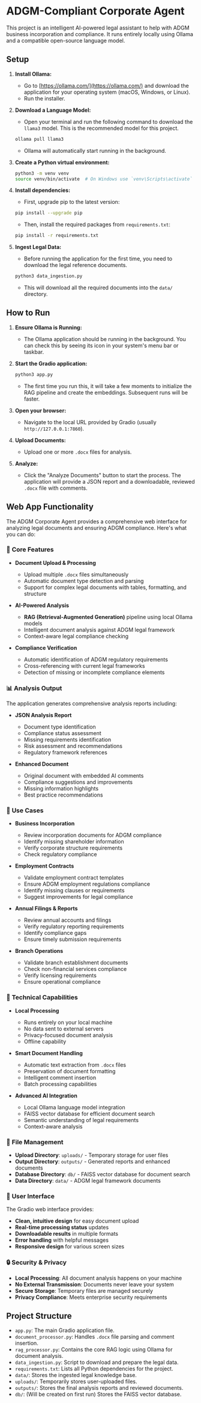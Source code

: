 # ADGM-Compliant Corporate Agent

This project is an intelligent AI-powered legal assistant to help with ADGM business incorporation and compliance. It runs entirely locally using Ollama and a compatible open-source language model.

## Setup

1.  **Install Ollama:**
    -   Go to [https://ollama.com/](https://ollama.com/) and download the application for your operating system (macOS, Windows, or Linux).
    -   Run the installer.

2.  **Download a Language Model:**
    -   Open your terminal and run the following command to download the `llama3` model. This is the recommended model for this project.
    ```bash
    ollama pull llama3
    ```
    -   Ollama will automatically start running in the background.

3.  **Create a Python virtual environment:**
    ```bash
    python3 -m venv venv
    source venv/bin/activate  # On Windows use `venv\Scripts\activate`
    ```

4.  **Install dependencies:**
    -   First, upgrade pip to the latest version:
    ```bash
    pip install --upgrade pip
    ```
    -   Then, install the required packages from `requirements.txt`:
    ```bash
    pip install -r requirements.txt
    ```

5.  **Ingest Legal Data:**
    -   Before running the application for the first time, you need to download the legal reference documents.
    ```bash
    python3 data_ingestion.py
    ```
    -   This will download all the required documents into the `data/` directory.

## How to Run

1.  **Ensure Ollama is Running:**
    -   The Ollama application should be running in the background. You can check this by seeing its icon in your system's menu bar or taskbar.

2.  **Start the Gradio application:**
    ```bash
    python3 app.py
    ```
    -   The first time you run this, it will take a few moments to initialize the RAG pipeline and create the embeddings. Subsequent runs will be faster.

3.  **Open your browser:**
    -   Navigate to the local URL provided by Gradio (usually `http://127.0.0.1:7860`).

4.  **Upload Documents:**
    -   Upload one or more `.docx` files for analysis.

5.  **Analyze:**
    -   Click the "Analyze Documents" button to start the process. The application will provide a JSON report and a downloadable, reviewed `.docx` file with comments.

## Web App Functionality

The ADGM Corporate Agent provides a comprehensive web interface for analyzing legal documents and ensuring ADGM compliance. Here's what you can do:

### 🚀 **Core Features**

- **Document Upload & Processing**
  - Upload multiple `.docx` files simultaneously
  - Automatic document type detection and parsing
  - Support for complex legal documents with tables, formatting, and structure

- **AI-Powered Analysis**
  - **RAG (Retrieval-Augmented Generation)** pipeline using local Ollama models
  - Intelligent document analysis against ADGM legal framework
  - Context-aware legal compliance checking

- **Compliance Verification**
  - Automatic identification of ADGM regulatory requirements
  - Cross-referencing with current legal frameworks
  - Detection of missing or incomplete compliance elements

### 📊 **Analysis Output**

The application generates comprehensive analysis reports including:

- **JSON Analysis Report**
  - Document type identification
  - Compliance status assessment
  - Missing requirements identification
  - Risk assessment and recommendations
  - Regulatory framework references

- **Enhanced Document**
  - Original document with embedded AI comments
  - Compliance suggestions and improvements
  - Missing information highlights
  - Best practice recommendations

### 🎯 **Use Cases**

- **Business Incorporation**
  - Review incorporation documents for ADGM compliance
  - Identify missing shareholder information
  - Verify corporate structure requirements
  - Check regulatory compliance

- **Employment Contracts**
  - Validate employment contract templates
  - Ensure ADGM employment regulations compliance
  - Identify missing clauses or requirements
  - Suggest improvements for legal compliance

- **Annual Filings & Reports**
  - Review annual accounts and filings
  - Verify regulatory reporting requirements
  - Identify compliance gaps
  - Ensure timely submission requirements

- **Branch Operations**
  - Validate branch establishment documents
  - Check non-financial services compliance
  - Verify licensing requirements
  - Ensure operational compliance

### 🔧 **Technical Capabilities**

- **Local Processing**
  - Runs entirely on your local machine
  - No data sent to external servers
  - Privacy-focused document analysis
  - Offline capability

- **Smart Document Handling**
  - Automatic text extraction from `.docx` files
  - Preservation of document formatting
  - Intelligent comment insertion
  - Batch processing capabilities

- **Advanced AI Integration**
  - Local Ollama language model integration
  - FAISS vector database for efficient document search
  - Semantic understanding of legal requirements
  - Context-aware analysis

### 📁 **File Management**

- **Upload Directory**: `uploads/` - Temporary storage for user files
- **Output Directory**: `outputs/` - Generated reports and enhanced documents
- **Database Directory**: `db/` - FAISS vector database for document search
- **Data Directory**: `data/` - ADGM legal framework documents

### 🚦 **User Interface**

The Gradio web interface provides:

- **Clean, intuitive design** for easy document upload
- **Real-time processing status** updates
- **Downloadable results** in multiple formats
- **Error handling** with helpful messages
- **Responsive design** for various screen sizes

### 🔒 **Security & Privacy**

- **Local Processing**: All document analysis happens on your machine
- **No External Transmission**: Documents never leave your system
- **Secure Storage**: Temporary files are managed securely
- **Privacy Compliance**: Meets enterprise security requirements

## Project Structure

- `app.py`: The main Gradio application file.
- `document_processor.py`: Handles `.docx` file parsing and comment insertion.
- `rag_processor.py`: Contains the core RAG logic using Ollama for document analysis.
- `data_ingestion.py`: Script to download and prepare the legal data.
- `requirements.txt`: Lists all Python dependencies for the project.
- `data/`: Stores the ingested legal knowledge base.
- `uploads/`: Temporarily stores user-uploaded files.
- `outputs/`: Stores the final analysis reports and reviewed documents.
- `db/`: (Will be created on first run) Stores the FAISS vector database.
